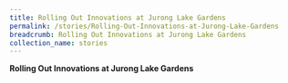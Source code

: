 ```yaml
---
title: Rolling Out Innovations at Jurong Lake Gardens
permalink: /stories/Rolling-Out-Innovations-at-Jurong-Lake-Gardens
breadcrumb: Rolling Out Innovations at Jurong Lake Gardens
collection_name: stories
---
```


<b>Rolling Out Innovations at Jurong Lake Gardens</b> 
